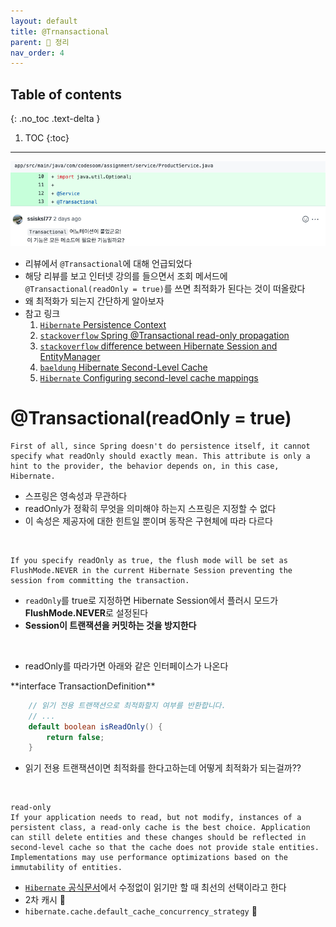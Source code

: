 ```yaml
---
layout: default
title: @Trnansactional
parent: 📕 정리
nav_order: 4
---
```

## Table of contents
{: .no_toc .text-delta }

1. TOC
{:toc}
---

![](../../assets/images/algorithmTheory/transactional/TransactionalReview.png)

- 리뷰에서 `@Transactional`에 대해 언급되었다
- 해당 리뷰를 보고 인터넷 강의를 들으면서 조회 메서드에 `@Transactional(readOnly = true)`를 쓰면 최적화가 된다는 것이 떠올랐다
- 왜 최적화가 되는지 간단하게 알아보자
- 참고 링크
    1. [`Hibernate` Persistence Context](https://docs.jboss.org/hibernate/orm/6.1/userguide/html_single/Hibernate_User_Guide.html#pc)
    2. [`stackoverflow` Spring @Transactional read-only propagation](https://stackoverflow.com/questions/1614139/spring-transactional-read-only-propagation)
    3. [`stackoverflow` difference between Hibernate Session and EntityManager](https://stackoverflow.com/questions/16670447/difference-between-hibernate-session-and-entitymanager)
    4. [`baeldung` Hibernate Second-Level Cache](https://www.baeldung.com/hibernate-second-level-cache)
    5. [`Hibernate` Configuring second-level cache mappings](https://docs.jboss.org/hibernate/orm/6.1/userguide/html_single/Hibernate_User_Guide.html#caching-mappings)

# **@Transactional(readOnly = true)**


```
First of all, since Spring doesn't do persistence itself, it cannot specify what readOnly should exactly mean. This attribute is only a hint to the provider, the behavior depends on, in this case, Hibernate.
```

- 스프링은 영속성과 무관하다 
- readOnly가 정확히 무엇을 의미해야 하는지 스프링은 지정할 수 없다
- 이 속성은 제공자에 대한 힌트일 뿐이며 동작은 구현체에 따라 다르다

<br>

```
If you specify readOnly as true, the flush mode will be set as FlushMode.NEVER in the current Hibernate Session preventing the session from committing the transaction.
```

- `readOnly`를 true로 지정하면 Hibernate Session에서 플러시 모드가 **FlushMode.NEVER**로 설정된다
- **Session이 트랜잭션을 커밋하는 것을 방지한다**

<br>

- readOnly를 따라가면 아래와 같은 인터페이스가 나온다

<div class="code-example" markdown="1">
**interface TransactionDefinition**
</div>

```java
    // 읽기 전용 트랜잭션으로 최적화할지 여부를 반환합니다.
    // ...
	default boolean isReadOnly() {
		return false;
	}
```

- 읽기 전용 트랜잭션이면 최적화를 한다고하는데 어떻게 최적화가 되는걸까??

<br>

```
read-only
If your application needs to read, but not modify, instances of a persistent class, a read-only cache is the best choice. Application can still delete entities and these changes should be reflected in second-level cache so that the cache does not provide stale entities. Implementations may use performance optimizations based on the immutability of entities.
```

- [`Hibernate` 공식문서](https://docs.jboss.org/hibernate/orm/6.1/userguide/html_single/Hibernate_User_Guide.html#caching-mappings)에서 수정없이 읽기만 할 때 최선의 선택이라고 한다
- 2차 캐시 🚩
- `hibernate.cache.default_cache_concurrency_strategy` 🚩








